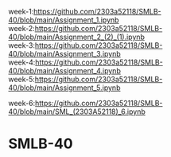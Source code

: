week-1:https://github.com/2303a52118/SMLB-40/blob/main/Assignment_1.ipynb                                                                                                                  
week-2:https://github.com/2303a52118/SMLB-40/blob/main/Assignment_2_(2)_(1).ipynb                                                        
week-3:https://github.com/2303a52118/SMLB-40/blob/main/Assignment_3.ipynb                                                                     
week-4:https://github.com/2303a52118/SMLB-40/blob/main/Assignment_4.ipynb                                                          
week-5:https://github.com/2303a52118/SMLB-40/blob/main/Assignment_5.ipynb                          

week-6:https://github.com/2303a52118/SMLB-40/blob/main/SML_(2303A52118)_6.ipynb
# SMLB-40
